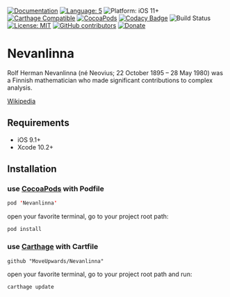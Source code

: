 [![Documentation](https://img.shields.io/badge/Read_the-Docs-67ad5c.svg)](https://moveupwards.github.io/Nevanlinna/)
[![Language: 5](https://img.shields.io/badge/Swift-5-orange.svg?style=flat)](https://developer.apple.com/swift)
![Platform: iOS 11+](https://img.shields.io/badge/platform-iOS-blue.svg?style=flat)
[![Carthage Compatible](https://img.shields.io/badge/Carthage-compatible-4BC51D.svg?style=flat)](https://github.com/Carthage/Carthage)
[![CocoaPods](https://img.shields.io/cocoapods/v/Nevanlinna.svg)](http://cocoapods.org/pods/Nevanlinna)
[![Codacy Badge](https://api.codacy.com/project/badge/Grade/abfa421865884cde9559f7ca1d13e82a)](https://www.codacy.com/app/MoveUpwards/Nevanlinna?utm_source=github.com&amp;utm_medium=referral&amp;utm_content=MoveUpwards/Nevanlinna&amp;utm_campaign=Badge_Grade)
![Build Status](https://app.bitrise.io/app/a52026e642c39518.svg?token=CBdTxT-l2kdZmKd-sBsX-Q)
[![License: MIT](http://img.shields.io/badge/license-MIT-lightgrey.svg?style=flat)](https://github.com/MoveUpwards/Nevanlinna/blob/master/LICENSE)
[![GitHub contributors](https://img.shields.io/github/contributors/MoveUpwards/Nevanlinna.svg)](https://github.com/MoveUpwards/Nevanlinna/graphs/contributors)
[![Donate](https://img.shields.io/badge/Donate-PayPal-blue.svg)](https://paypal.me/moveupwards)

# Nevanlinna

Rolf Herman Nevanlinna (né Neovius; 22 October 1895 – 28 May 1980) was a Finnish mathematician who made significant contributions to complex analysis.

[Wikipedia](https://en.wikipedia.org/wiki/Nevanlinna_Prize)

## Requirements

- iOS 9.1+
- Xcode 10.2+

## Installation

### use [CocoaPods](https://cocoapods.org) with Podfile

```swift
pod 'Nevanlinna'
```

open your favorite terminal, go to your project root path:

```shell
pod install
```

### use [Carthage](https://github.com/Carthage/Carthage) with Cartfile

```shell
github "MoveUpwards/Nevanlinna"
```

open your favorite terminal, go to your project root path and run:

```shell
carthage update
```